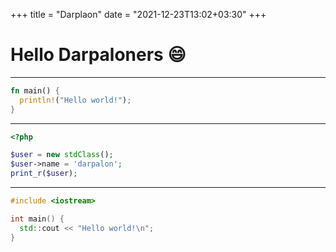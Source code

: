 +++
title = "Darplaon"
date = "2021-12-23T13:02+03:30"
+++

# Hello Darpaloners :smile:
---

```rs
fn main() {
  println!("Hello world!");
}
```
---

```php
<?php

$user = new stdClass();
$user->name = 'darpalon';
print_r($user);
```
---

```cpp
#include <iostream>

int main() {
  std::cout << "Hello world!\n";
}
```